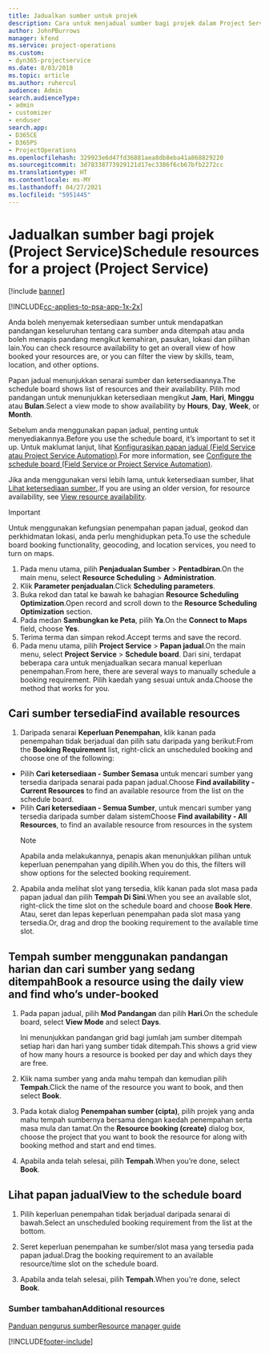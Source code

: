 ```yaml
---
title: Jadualkan sumber untuk projek
description: Cara untuk menjadual sumber bagi projek dalam Project Service
author: JohnPBurrows
manager: kfend
ms.service: project-operations
ms.custom:
- dyn365-projectservice
ms.date: 8/03/2018
ms.topic: article
ms.author: ruhercul
audience: Admin
search.audienceType:
- admin
- customizer
- enduser
search.app:
- D365CE
- D365PS
- ProjectOperations
ms.openlocfilehash: 329923e6d47fd36881aea8db8eba41a868829220
ms.sourcegitcommit: 3d78338773929121d17ec3386f6cb67bfb2272cc
ms.translationtype: HT
ms.contentlocale: ms-MY
ms.lasthandoff: 04/27/2021
ms.locfileid: "5951445"
---
```

# <a name="schedule-resources-for-a-project-project-service"></a><span data-ttu-id="da9c7-103">Jadualkan sumber bagi projek (Project Service)</span><span class="sxs-lookup"><span data-stu-id="da9c7-103">Schedule resources for a project (Project Service)</span></span>

[!include [banner](../includes/psa-now-project-operations.md)]

[!INCLUDE[cc-applies-to-psa-app-1x-2x](../includes/cc-applies-to-psa-app-1x-2x.md)]

<span data-ttu-id="da9c7-104">Anda boleh menyemak ketersediaan sumber untuk mendapatkan pandangan keseluruhan tentang cara sumber anda ditempah atau anda boleh menapis pandang mengikut kemahiran, pasukan, lokasi dan pilihan lain.</span><span class="sxs-lookup"><span data-stu-id="da9c7-104">You can check resource availability to get an overall view of how booked your resources are, or you can filter the view by skills, team, location, and other options.</span></span>  
  
<span data-ttu-id="da9c7-105">Papan jadual menunjukkan senarai sumber dan ketersediaannya.</span><span class="sxs-lookup"><span data-stu-id="da9c7-105">The schedule board shows list of resources and their availability.</span></span> <span data-ttu-id="da9c7-106">Pilih mod pandangan untuk menunjukkan ketersediaan mengikut **Jam**, **Hari**, **Minggu** atau **Bulan**.</span><span class="sxs-lookup"><span data-stu-id="da9c7-106">Select a view mode to show availability by **Hours**, **Day**, **Week**, or **Month**.</span></span>  
  
<span data-ttu-id="da9c7-107">Sebelum anda menggunakan papan jadual, penting untuk menyediakannya.</span><span class="sxs-lookup"><span data-stu-id="da9c7-107">Before you use the schedule board, it’s important to set it up.</span></span> <span data-ttu-id="da9c7-108">Untuk maklumat lanjut, lihat [Konfigurasikan papan jadual (Field Service atau Project Service Automation)](/dynamics365/field-service/configure-schedule-board).</span><span class="sxs-lookup"><span data-stu-id="da9c7-108">For more information, see [Configure the schedule board (Field Service or Project Service Automation)](/dynamics365/field-service/configure-schedule-board).</span></span>
  
<span data-ttu-id="da9c7-109">Jika anda menggunakan versi lebih lama, untuk ketersediaan sumber, lihat [Lihat ketersediaan sumber.](../psa/view-resource-availability.md).</span><span class="sxs-lookup"><span data-stu-id="da9c7-109">If you are using an older version, for resource availability, see [View resource availability](../psa/view-resource-availability.md).</span></span>  

> [!IMPORTANT]
>  <span data-ttu-id="da9c7-110">Untuk menggunakan kefungsian penempahan papan jadual, geokod dan perkhidmatan lokasi, anda perlu menghidupkan peta.</span><span class="sxs-lookup"><span data-stu-id="da9c7-110">To use the schedule board booking functionality, geocoding, and location services, you need to turn on maps.</span></span>  
> 
> 1. <span data-ttu-id="da9c7-111">Pada menu utama, pilih **Penjadualan Sumber** > **Pentadbiran**.</span><span class="sxs-lookup"><span data-stu-id="da9c7-111">On the main menu, select **Resource Scheduling** > **Administration**.</span></span>  
> 2. <span data-ttu-id="da9c7-112">Klik **Parameter penjadualan**.</span><span class="sxs-lookup"><span data-stu-id="da9c7-112">Click **Scheduling parameters**.</span></span>  
> 3. <span data-ttu-id="da9c7-113">Buka rekod dan tatal ke bawah ke bahagian **Resource Scheduling Optimization**.</span><span class="sxs-lookup"><span data-stu-id="da9c7-113">Open record and scroll down to the **Resource Scheduling Optimization** section.</span></span>  
> 4. <span data-ttu-id="da9c7-114">Pada medan **Sambungkan ke Peta**, pilih **Ya**.</span><span class="sxs-lookup"><span data-stu-id="da9c7-114">On the **Connect to Maps** field, choose **Yes**.</span></span>  
> 5. <span data-ttu-id="da9c7-115">Terima terma dan simpan rekod.</span><span class="sxs-lookup"><span data-stu-id="da9c7-115">Accept terms and save the record.</span></span>  
> 6. <span data-ttu-id="da9c7-116">Pada menu utama, pilih **Project Service** > **Papan jadual**.</span><span class="sxs-lookup"><span data-stu-id="da9c7-116">On the main menu, select **Project Service** > **Schedule board**.</span></span> <span data-ttu-id="da9c7-117">Dari sini, terdapat beberapa cara untuk menjadualkan secara manual keperluan penempahan.</span><span class="sxs-lookup"><span data-stu-id="da9c7-117">From here, there are several ways to manually schedule a booking requirement.</span></span> <span data-ttu-id="da9c7-118">Pilih kaedah yang sesuai untuk anda.</span><span class="sxs-lookup"><span data-stu-id="da9c7-118">Choose the method that works for you.</span></span>
  
## <a name="find-available-resources"></a><span data-ttu-id="da9c7-119">Cari sumber tersedia</span><span class="sxs-lookup"><span data-stu-id="da9c7-119">Find available resources</span></span>

1.  <span data-ttu-id="da9c7-120">Daripada senarai **Keperluan Penempahan**, klik kanan pada penempahan tidak berjadual dan pilih satu daripada yang berikut:</span><span class="sxs-lookup"><span data-stu-id="da9c7-120">From the **Booking Requirement** list, right-click an unscheduled booking and choose one of the following:</span></span>  
  
- <span data-ttu-id="da9c7-121">Pilih **Cari ketersediaan - Sumber Semasa** untuk mencari sumber yang tersedia daripada senarai pada papan jadual.</span><span class="sxs-lookup"><span data-stu-id="da9c7-121">Choose **Find availability - Current Resources** to find an available resource from the list on the schedule board.</span></span>  
- <span data-ttu-id="da9c7-122">Pilih **Cari ketersediaan - Semua Sumber**, untuk mencari sumber yang tersedia daripada sumber dalam sistem</span><span class="sxs-lookup"><span data-stu-id="da9c7-122">Choose **Find availability - All Resources**, to find an available resource from resources in the system</span></span>  
   > [!NOTE]
   >  <span data-ttu-id="da9c7-123">Apabila anda melakukannya, penapis akan menunjukkan pilihan untuk keperluan penempahan yang dipilih.</span><span class="sxs-lookup"><span data-stu-id="da9c7-123">When you do this, the filters will show options for the selected booking requirement.</span></span>  
  
2. <span data-ttu-id="da9c7-124">Apabila anda melihat slot yang tersedia, klik kanan pada slot masa pada papan jadual dan pilih **Tempah Di Sini**.</span><span class="sxs-lookup"><span data-stu-id="da9c7-124">When you see an available slot, right-click the time slot on the schedule board and choose **Book Here**.</span></span> <span data-ttu-id="da9c7-125">Atau, seret dan lepas keperluan penempahan pada slot masa yang tersedia.</span><span class="sxs-lookup"><span data-stu-id="da9c7-125">Or, drag and drop the booking requirement to the available time slot.</span></span>  
  

## <a name="book-a-resource-using-the-daily-view-and-find-whos-under-booked"></a><span data-ttu-id="da9c7-126">Tempah sumber menggunakan pandangan harian dan cari sumber yang sedang ditempah</span><span class="sxs-lookup"><span data-stu-id="da9c7-126">Book a resource using the daily view and find who’s under-booked</span></span>
  
1.  <span data-ttu-id="da9c7-127">Pada papan jadual, pilih **Mod Pandangan** dan pilih **Hari**.</span><span class="sxs-lookup"><span data-stu-id="da9c7-127">On the schedule board, select **View Mode** and select **Days**.</span></span>  
  
    <span data-ttu-id="da9c7-128">Ini menunjukkan pandangan grid bagi jumlah jam sumber ditempah setiap hari dan hari yang sumber tidak ditempah.</span><span class="sxs-lookup"><span data-stu-id="da9c7-128">This shows a grid view of how many hours a resource is booked per day and which days they are free.</span></span>  
  
2.  <span data-ttu-id="da9c7-129">Klik nama sumber yang anda mahu tempah dan kemudian pilih **Tempah**.</span><span class="sxs-lookup"><span data-stu-id="da9c7-129">Click the name of the resource you want to book, and then select **Book**.</span></span>  
  
3.  <span data-ttu-id="da9c7-130">Pada kotak dialog **Penempahan sumber (cipta)**, pilih projek yang anda mahu tempah sumbernya bersama dengan kaedah penempahan serta masa mula dan tamat.</span><span class="sxs-lookup"><span data-stu-id="da9c7-130">On the **Resource booking (create)** dialog box, choose the project that you want to book the resource for along with booking method and start and end times.</span></span>  
  
4.  <span data-ttu-id="da9c7-131">Apabila anda telah selesai, pilih **Tempah**.</span><span class="sxs-lookup"><span data-stu-id="da9c7-131">When you’re done, select **Book**.</span></span>  
  
## <a name="view-to-the-schedule-board"></a><span data-ttu-id="da9c7-132">Lihat papan jadual</span><span class="sxs-lookup"><span data-stu-id="da9c7-132">View to the schedule board</span></span>
  
1.  <span data-ttu-id="da9c7-133">Pilih keperluan penempahan tidak berjadual daripada senarai di bawah.</span><span class="sxs-lookup"><span data-stu-id="da9c7-133">Select an unscheduled booking requirement from the list at the bottom.</span></span>  
  
2.  <span data-ttu-id="da9c7-134">Seret keperluan penempahan ke sumber/slot masa yang tersedia pada papan jadual.</span><span class="sxs-lookup"><span data-stu-id="da9c7-134">Drag the booking requirement to an available resource/time slot on the schedule board.</span></span>  
  
3.  <span data-ttu-id="da9c7-135">Apabila anda telah selesai, pilih **Tempah**.</span><span class="sxs-lookup"><span data-stu-id="da9c7-135">When you're done, select **Book**.</span></span>  
  
### <a name="additional-resources"></a><span data-ttu-id="da9c7-136">Sumber tambahan</span><span class="sxs-lookup"><span data-stu-id="da9c7-136">Additional resources</span></span>  
 [<span data-ttu-id="da9c7-137">Panduan pengurus sumber</span><span class="sxs-lookup"><span data-stu-id="da9c7-137">Resource manager guide</span></span>](../psa/resource-manager-guide.md)


[!INCLUDE[footer-include](../includes/footer-banner.md)]